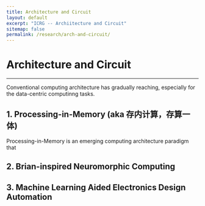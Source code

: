 ```yaml
---
title: Architecture and Circuit
layout: default
excerpt: "ICRG -- Archiitecture and Circuit"
sitemap: false
permalink: /research/arch-and-circuit/
---
```


# Architecture and Circuit

----

Conventional computing architecture has gradually reaching, especially for the data-centric computinng tasks.



## 1. Processing-in-Memory (aka 存内计算，存算一体)

Processing-in-Memory is an emerging computing architecture paradigm that  

## 2. Brian-inspired Neuromorphic Computing

## 3. Machine Learning Aided Electronics Design Automation
